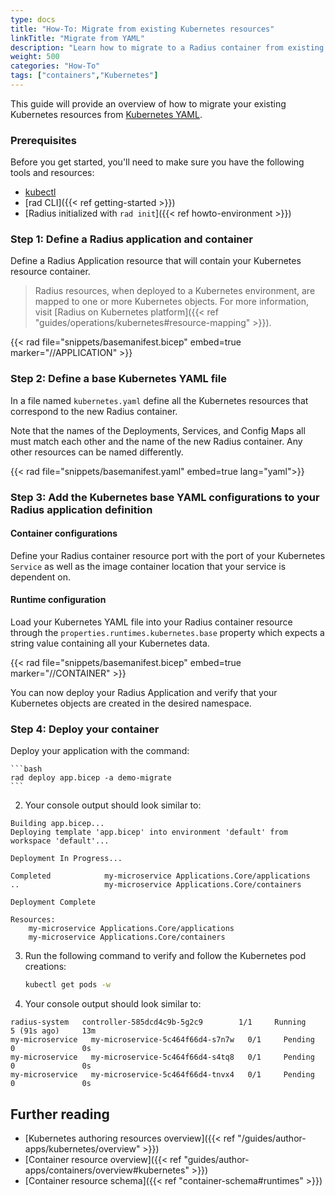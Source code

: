 ```yaml
---
type: docs
title: "How-To: Migrate from existing Kubernetes resources"
linkTitle: "Migrate from YAML"
description: "Learn how to migrate to a Radius container from existing Kubernetes YAML"
weight: 500
categories: "How-To"
tags: ["containers","Kubernetes"]
---
```


This guide will provide an overview of how to migrate your existing Kubernetes resources from [Kubernetes YAML](https://kubernetes.io/docs/concepts/workloads/controllers/deployment/#writing-a-deployment-spec).

### Prerequisites

Before you get started, you'll need to make sure you have the following tools and resources:

- [kubectl](https://kubernetes.io/docs/tasks/tools/install-kubectl/)
- [rad CLI]({{< ref getting-started >}})
- [Radius initialized with `rad init`]({{< ref howto-environment >}})

### Step 1: Define a Radius application and container

Define a Radius Application resource that will contain your Kubernetes resource container.

> Radius resources, when deployed to a Kubernetes environment, are mapped to one or more Kubernetes objects. For more information, visit [Radius on Kubernetes platform]({{< ref "guides/operations/kubernetes#resource-mapping" >}}).

{{< rad file="snippets/basemanifest.bicep" embed=true marker="//APPLICATION" >}}

### Step 2: Define a base Kubernetes YAML file

In a file named `kubernetes.yaml` define all the Kubernetes resources that correspond to the new Radius container.

Note that the names of the Deployments, Services, and Config Maps all must match each other and the name of the new Radius container. Any other resources can be named differently.

{{< rad file="snippets/basemanifest.yaml" embed=true lang="yaml">}}

### Step 3: Add the Kubernetes base YAML configurations to your Radius application definition


#### Container configurations

Define your Radius container resource port with the port of your Kubernetes `Service` as well as the image container location that your service is dependent on.

#### Runtime configuration

Load your Kubernetes YAML file into your Radius container resource through the `properties.runtimes.kubernetes.base` property which expects a string value containing all your Kubernetes data.

{{< rad file="snippets/basemanifest.bicep" embed=true marker="//CONTAINER" >}}

You can now deploy your Radius Application and verify that your Kubernetes objects are created in the desired namespace. 

### Step 4: Deploy your container


Deploy your application with the command:

    ```bash
    rad deploy app.bicep -a demo-migrate
    ```

2. Your console output should look similar to:

```
Building app.bicep...
Deploying template 'app.bicep' into environment 'default' from workspace 'default'...

Deployment In Progress...

Completed            my-microservice Applications.Core/applications
..                   my-microservice Applications.Core/containers

Deployment Complete

Resources:
    my-microservice Applications.Core/applications
    my-microservice Applications.Core/containers
```


3. Run the following command to verify and follow the Kubernetes pod creations: 
    ```bash
    kubectl get pods -w
    ```

4. Your console output should look similar to:
```
radius-system   controller-585dcd4c9b-5g2c9        1/1     Running            5 (91s ago)     13m
my-microservice   my-microservice-5c464f66d4-s7n7w   0/1     Pending            0               0s
my-microservice   my-microservice-5c464f66d4-s4tq8   0/1     Pending            0               0s
my-microservice   my-microservice-5c464f66d4-tnvx4   0/1     Pending            0               0s
```

## Further reading

- [Kubernetes authoring resources overview]({{< ref "/guides/author-apps/kubernetes/overview" >}})
- [Container resource overview]({{< ref "guides/author-apps/containers/overview#kubernetes" >}})
- [Container resource schema]({{< ref "container-schema#runtimes" >}})